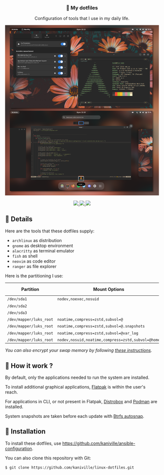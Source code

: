<h3 align="center">🐧 My dotfiles</h3>

<p align="center">Configuration of tools that I use in my daily life.</p>

<p align="center">
  <img src="src/screenshot.png"/>
</p>

<p align="center">
	<a href="https://github.com/kaniville/dotfiles/stargazers">
		<img src="https://img.shields.io/github/stars/kaniville/dotfiles?color=magenta&style=for-the-badge"/>
  </a>
	<a href="https://github.com/kaniville/dotfiles/commits/main">
		<img src="https://img.shields.io/github/commit-activity/m/kaniville/dotfiles?color=blue&style=for-the-badge"/>
  </a>
	<a href="https://github.com/kaniville/dotfiles/forks">
		<img src="https://img.shields.io/github/forks/kaniville/dotfiles?color=orange&style=for-the-badge"/>
  </a>
</p>

## 🌻 Details
Here are the tools that these dotfiles supply:

- `archlinux` as distribution
- `gnome` as desktop environment
- `alacritty` as terminal emulator
- `fish` as shell
- `neovim` as code editor
- `ranger` as file explorer

Here is the partitioning I use:

| Partition                 | Mount Options                                     | Filesystem | Mount Point   |
|---------------------------|---------------------------------------------------|------------|---------------|
| `/dev/sda1`               | `nodev,noexec,nosuid`                             | vfat       | `/boot`       |
| `/dev/sda2`               |                                                   | swap       | none          |
| `/dev/sda3`               |                                                   | luks2      |               |
| `/dev/mapper/luks_root`   | `noatime,compress=zstd,subvol=@`                  | btrfs      | `/`           |
| `/dev/mapper/luks_root`   | `noatime,compress=zstd,subvol=@.snapshots`        | btrfs      | `/.snapshots` |
| `/dev/mapper/luks_root`   | `noatime,compress=zstd,subvol=@var_log`           | btrfs      | `/var/log`    |
| `/dev/mapper/luks_root`   | `nodev,nosuid,noatime,compress=zstd,subvol=@home` | btrfs      | `/home`       |

*You can also encrypt your swap memory by following [these instructions](https://wiki.archlinux.org/title/Dm-crypt/Swap_encryption).*

## 🔬 How it work ?
By default, only the applications needed to run the system are installed.

To install additional graphical applications, [Flatpak](https://www.flatpak.org) is within the user's reach.

For applications in CLI, or not present in Flatpak, [Distrobox](https://github.com/89luca89/distrobox) and [Podman](https://podman.io) are installed.

System snapshots are taken before each update with [Btrfs autosnap](https://github.com/kaniville/btrfs-autosnap).

## 🌄 Installation
To install these dotfiles, use https://github.com/kaniville/ansible-configuration.

You can also clone this repository with Git:
```
$ git clone https://github.com/kaniville/linux-dotfiles.git
```
